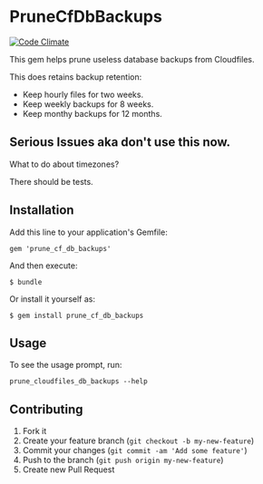 # PruneCfDbBackups

[![Code Climate](https://codeclimate.com/github/SmartReceipt/prune_cloudfiles_db_backups.png)](https://codeclimate.com/github/SmartReceipt/prune_cloudfiles_db_backups)

This gem helps prune useless database backups from Cloudfiles.

This does retains backup retention:

* Keep hourly files for two weeks.
* Keep weekly backups for 8 weeks.
* Keep monthy backups for 12 months.

## Serious Issues aka don't use this now.

What to do about timezones?

There should be tests.

## Installation

Add this line to your application's Gemfile:

    gem 'prune_cf_db_backups'

And then execute:

    $ bundle

Or install it yourself as:

    $ gem install prune_cf_db_backups

## Usage

To see the usage prompt, run:

    prune_cloudfiles_db_backups --help


## Contributing

1. Fork it
2. Create your feature branch (`git checkout -b my-new-feature`)
3. Commit your changes (`git commit -am 'Add some feature'`)
4. Push to the branch (`git push origin my-new-feature`)
5. Create new Pull Request
